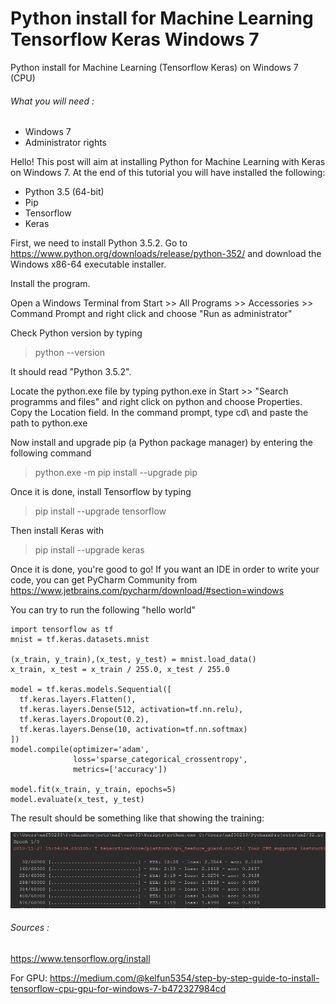 # Python install for Machine Learning Tensorflow Keras Windows 7
Python install for Machine Learning (Tensorflow Keras) on Windows 7 (CPU)

###### What you will need :

- Windows 7
- Administrator rights

Hello! This post will aim at installing Python for Machine Learning with Keras on Windows 7.
At the end of this tutorial you will have installed the following:
- Python 3.5 (64-bit)
- Pip
- Tensorflow
- Keras

First, we need to install Python 3.5.2.
Go to https://www.python.org/downloads/release/python-352/ and download the Windows x86-64 executable installer.

Install the program.

Open a Windows Terminal from Start >> All Programs >> Accessories >> Command Prompt and right click and choose "Run as administrator"

Check Python version by typing 
>python --version

It should read "Python 3.5.2".

Locate the python.exe file by typing python.exe in Start >> "Search programms and files" and right click on python and choose Properties. Copy the Location field.
In the command prompt, type cd\ and paste the path to python.exe

Now install and upgrade pip (a Python package manager) by entering the following command
>python.exe -m pip install --upgrade pip

Once it is done, install Tensorflow by typing
>pip install --upgrade tensorflow

Then install Keras with
>pip install --upgrade keras

Once it is done, you're good to go!
If you want an IDE in order to write your code, you can get PyCharm Community from https://www.jetbrains.com/pycharm/download/#section=windows


You can try to run the following "hello world"
```
import tensorflow as tf
mnist = tf.keras.datasets.mnist

(x_train, y_train),(x_test, y_test) = mnist.load_data()
x_train, x_test = x_train / 255.0, x_test / 255.0

model = tf.keras.models.Sequential([
  tf.keras.layers.Flatten(),
  tf.keras.layers.Dense(512, activation=tf.nn.relu),
  tf.keras.layers.Dropout(0.2),
  tf.keras.layers.Dense(10, activation=tf.nn.softmax)
])
model.compile(optimizer='adam',
              loss='sparse_categorical_crossentropy',
              metrics=['accuracy'])

model.fit(x_train, y_train, epochs=5)
model.evaluate(x_test, y_test)
```

The result should be something like that showing the training:

![alt text](https://github.com/pleboulanger/Python-install-for-Machine-Learning-Tensorflow-Keras-Windows-7/blob/master/MNIST.PNG)

###### Sources :
https://www.tensorflow.org/install

For GPU:
https://medium.com/@kelfun5354/step-by-step-guide-to-install-tensorflow-cpu-gpu-for-windows-7-b472327984cd
